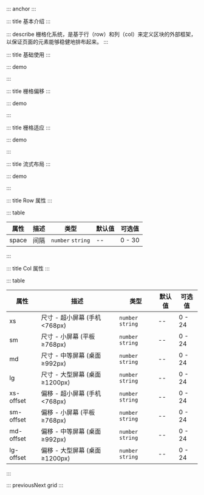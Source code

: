 ::: anchor
:::

::: title 基本介绍
:::

::: describe 栅格化系统，是基于行（row）和列（col）来定义区块的外部框架，以保证页面的元素能够稳健地排布起来。
:::

::: title 基础使用
:::

::: demo

<template>
  <lay-row space="10">
     <lay-col md="12"><div class="grid-demo">1</div></lay-col>
     <lay-col md="12"><div class="grid-demo">2</div></lay-col>
     <lay-col md="6"><div class="grid-demo">3</div></lay-col>
     <lay-col md="6"><div class="grid-demo">4</div></lay-col>
     <lay-col md="6"><div class="grid-demo">5</div></lay-col>
     <lay-col md="6"><div class="grid-demo">6</div></lay-col>
  </lay-row>
</template>

<script>
import { ref } from 'vue'

export default {
  setup() {
    return {
    }
  }
}
</script>

<style>
.grid-demo {
    padding: 10px;
    line-height: 50px;
    border-radius: 2px;
    text-align: center;
    background-color: var(--global-checked-color);
    color: #fff;
}
</style>

:::

::: title 栅格偏移
:::

::: demo

<template>
  <lay-row space="10">
     <lay-col md="12"><div class="grid-demo">1</div></lay-col>
     <lay-col md="6" mdOffset="6"><div class="grid-demo">2</div></lay-col>
  </lay-row>
</template>

<script>
import { ref } from 'vue'

export default {
  setup() {
    return {
    }
  }
}
</script>

<style>
.grid-demo {
    padding: 10px;
    line-height: 50px;
    border-radius: 2px;
    text-align: center;
    background-color: var(--global-checked-color);
    color: #fff;
}
</style>

:::

::: title 栅格适应
:::

::: demo

<template>
  <lay-row space="10">
     <lay-col md="12" sm="12" xs="24"><div class="grid-demo">1</div></lay-col>
     <lay-col md="12" sm="12" xs="24"><div class="grid-demo">2</div></lay-col>
  </lay-row>
</template>

<script>
import { ref } from 'vue'

export default {
  setup() {
    return {
    }
  }
}
</script>
<style>
.grid-demo {
    padding: 10px;
    line-height: 50px;
    border-radius: 2px;
    text-align: center;
    background-color: var(--global-checked-color);
    color: #fff;
}
</style>

:::

::: title 流式布局
:::

::: demo

<template>
  <lay-container fluid>
    <lay-row space="10">
      <lay-col md="4" sm="12" xs="24"><div class="grid-demo">1</div></lay-col>
      <lay-col md="4" sm="12" xs="24"><div class="grid-demo">2</div></lay-col>
      <lay-col md="4" sm="12" xs="24"><div class="grid-demo">3</div></lay-col>
      <lay-col md="4" sm="12" xs="24"><div class="grid-demo">4</div></lay-col>
      <lay-col md="4" sm="12" xs="24"><div class="grid-demo">5</div></lay-col>
      <lay-col md="4" sm="12" xs="24"><div class="grid-demo">6</div></lay-col>
    </lay-row>
  </lay-container>
</template>

<script>
import { ref } from 'vue'

export default {
  setup() {
    return {
    }
  }
}
</script>
<style>
.grid-demo {
    padding: 10px;
    line-height: 50px;
    border-radius: 2px;
    text-align: center;
    background-color: var(--global-checked-color);
    color: #fff;
}
</style>

:::

::: title Row 属性
:::

::: table

| 属性  | 描述 | 类型 |默认值 |可选值 |
| ----- | ---- | ------ | ------ | ------ |
| space | 间隔 | `number` `string` | -- |0 - 30 |

:::

::: title Col 属性
:::

::: table

| 属性      | 描述                           | 类型 | 默认值 | 可选值 |
| --------- | ------------------------------ | ------ |------ |------ |
| xs        | 尺寸 - 超小屏幕 (手机<768px)   | `number` `string` | -- | 0 - 24 |
| sm        | 尺寸 - 小屏幕 (平板 ≥768px)    | `number` `string` | --  | 0 - 24 |
| md        | 尺寸 - 中等屏幕 (桌面 ≥992px)  |  `number` `string` | -- | 0 - 24 |
| lg        | 尺寸 - 大型屏幕 (桌面 ≥1200px) |  `number` `string` | -- |0 - 24 |
| xs-offset | 偏移 - 超小屏幕 (手机<768px)   |  `number` `string` | -- |0 - 24 |
| sm-offset | 偏移 - 小屏幕 (平板 ≥768px)    |  `number` `string` | -- | 0 - 24 |
| md-offset | 偏移 - 中等屏幕 (桌面 ≥992px)  |  `number` `string` | -- |0 - 24 |
| lg-offset | 偏移 - 大型屏幕 (桌面 ≥1200px) |  `number` `string` | -- |0 - 24 |

:::

 

::: previousNext grid
:::